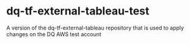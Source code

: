 # dq-tf-external-tableau-test
A version of the dq-tf-external-tableau repository that is used to apply changes on the DQ AWS test account 
